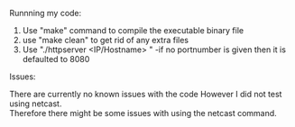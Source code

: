 Runnning my code:
1. Use "make" command to compile the executable binary file
2. use "make clean" to get rid of any extra files
3. Use "./httpserver <IP/Hostname> <Port Number>" 
	-if no portnumber is given then it is defaulted to 8080

Issues:

There are currently no known issues with the code However I did not test using netcast.\
Therefore there might be some issues with using the netcast command.
